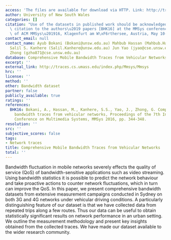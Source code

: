 ```yaml
---
access: 'The files are available for download via HTTP. Link: http://traces.cs.umass.edu/index.php/Mmsys/Mmsys'
author: University of New South Wales
categories: []
citation: "Use of the datasets in published work should be acknowledged by a full\
  \ citation to the authors\u2019 papers [BHK16] at the MMSys conference: Proceedings\
  \ of ACM MMSys\u201916, Klagenfurt am W\xF6rthersee, Austria, May 10-13, 2016."
contact_email: null
contact_name: Ayub Bokani (Bokani@unsw.edu.au) Mahbub Hassan (Mahbub.Hassan@unsw.edu.au)
  Salil S. Kanhere (Salil.Kanhere@unsw.edu.au) Jun Yao (jyao@cse.unsw.edu.au) Garson
  Zhong (gzho871@cse.unsw.edu.au)
database: Comprehensive Mobile Bandwidth Traces from Vehicular Networks
excerpt: ''
external_link: http://traces.cs.umass.edu/index.php/Mmsys/Mmsys
hrc: ''
license: ''
method: ''
other: Bandwidth dataset
partner: false
publicly_available: true
ratings: ''
references:
  BHK16: Bokani, A., Hassan, M., Kanhere, S.S., Yao, J., Zhong, G. Comprehensive mobile
    bandwidth traces from vehicular networks, Proceedings of the 7th International
    Conference on Multimedia Systems, MMSys 2016, pp. 344-348.
resolution: ''
src: ''
subjective_scores: false
tags:
- Network traces
title: Comprehensive Mobile Bandwidth Traces from Vehicular Networks
total: ''
---
```


Bandwidth fluctuation in mobile networks severely effects the quality of service (QoS) of bandwidth-sensitive applications such as video streaming. Using bandwidth statistics it is possible to predict the network behaviour and take proactive actions to counter network fluctuations, which in turn can improve the QoS. In this paper, we present comprehensive bandwidth datasets from extensive measurement campaigns conducted in Sydney on both 3G and 4G networks under vehicular driving conditions. A particularly distinguishing feature of our dataset is that we have collected data from repeated trips along a few routes. Thus our data can be useful to obtain statistically significant results on network performance in an urban setting. We outline the measurement methodology and present key insights obtained from the collected traces. We have made our dataset available to the wider research community.